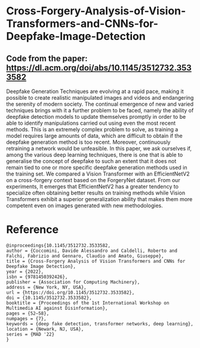 # Cross-Forgery-Analysis-of-Vision-Transformers-and-CNNs-for-Deepfake-Image-Detection

## Code from the paper: https://dl.acm.org/doi/abs/10.1145/3512732.3533582

Deepfake Generation Techniques are evolving at a rapid pace, making it possible to create realistic manipulated images and videos and endangering the serenity of modern society. The continual emergence of new and varied techniques brings with it a further problem to be faced, namely the ability of deepfake detection models to update themselves promptly in order to be able to identify manipulations carried out using even the most recent methods. This is an extremely complex problem to solve, as training a model requires large amounts of data, which are difficult to obtain if the deepfake generation method is too recent. Moreover, continuously retraining a network would be unfeasible. In this paper, we ask ourselves if, among the various deep learning techniques, there is one that is able to generalise the concept of deepfake to such an extent that it does not remain tied to one or more specific deepfake generation methods used in the training set. We compared a Vision Transformer with an EfficientNetV2 on a cross-forgery context based on the ForgeryNet dataset. From our experiments, It emerges that EfficientNetV2 has a greater tendency to specialize often obtaining better results on training methods while Vision Transformers exhibit a superior generalization ability that makes them more competent even on images generated with new methodologies.

# Reference
```
@inproceedings{10.1145/3512732.3533582,
author = {Coccomini, Davide Alessandro and Caldelli, Roberto and Falchi, Fabrizio and Gennaro, Claudio and Amato, Giuseppe},
title = {Cross-Forgery Analysis of Vision Transformers and CNNs for Deepfake Image Detection},
year = {2022},
isbn = {9781450392426},
publisher = {Association for Computing Machinery},
address = {New York, NY, USA},
url = {https://doi.org/10.1145/3512732.3533582},
doi = {10.1145/3512732.3533582},
booktitle = {Proceedings of the 1st International Workshop on Multimedia AI against Disinformation},
pages = {52–58},
numpages = {7},
keywords = {deep fake detection, transformer networks, deep learning},
location = {Newark, NJ, USA},
series = {MAD '22}
}


```